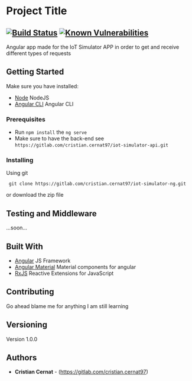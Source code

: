 # Project Title
## [![Build Status](https://travis-ci.com/BlueCC8/iot-simulator-ng.svg?token=wimezKrCqyRNdiZF2Tdi&branch=master)](https://travis-ci.com/BlueCC8/iot-simulator-ng)  [![Known Vulnerabilities](https://snyk.io/test/github/BlueCC8/iot-simulator-ng/badge.svg)](https://snyk.io/test/github/BlueCC8/iot-simulator-ng)

Angular app made for the IoT Simulator APP in order to get and receive different types of requests

## Getting Started

Make sure you have installed:

- [Node](https://nodejs.org/en/) NodeJS
- [Angular CLI](https://cli.angular.io/) Angular CLI

### Prerequisites

- Run `npm install` the `ng serve`
- Make sure to have the back-end see `https://gitlab.com/cristian.cernat97/iot-simulator-api.git`

### Installing

Using git

```
 git clone https://gitlab.com/cristian.cernat97/iot-simulator-ng.git
```

or download the zip file

## Testing and Middleware

...soon...

## Built With

- [Angular](https://angular.io/) JS Framework
- [Angular Material](https://material.angular.io) Material components for angular
- [RxJS](https://www.learnrxjs.io/) Reactive Extensions for JavaScript

## Contributing

Go ahead blame me for anything I am still learning

## Versioning

Version 1.0.0

## Authors

- **Cristian Cernat** - (https://gitlab.com/cristian.cernat97)
